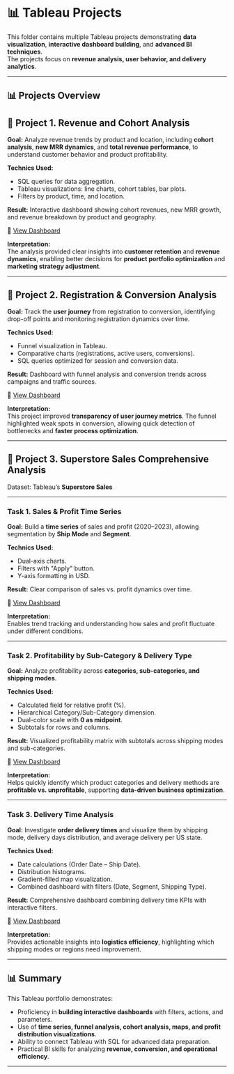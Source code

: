 # 📊 Tableau Projects  

This folder contains multiple Tableau projects demonstrating **data visualization**, **interactive dashboard building**, and **advanced BI techniques**.  
The projects focus on **revenue analysis, user behavior, and delivery analytics**.  

---

## 📊 Projects Overview 

## 🔹 Project 1. Revenue and Cohort Analysis  

**Goal:** Analyze revenue trends by product and location, including **cohort analysis**, **new MRR dynamics**, and **total revenue performance**, to understand customer behavior and product profitability.  

**Technics Used:**  
- SQL queries for data aggregation.  
- Tableau visualizations: line charts, cohort tables, bar plots.  
- Filters by product, time, and location.  

**Result:** Interactive dashboard showing cohort revenues, new MRR growth, and revenue breakdown by product and geography.  

🔗 [View Dashboard](https://tinyurl.com/23aa4j99)  

**Interpretation:**  
The analysis provided clear insights into **customer retention** and **revenue dynamics**, enabling better decisions for **product portfolio optimization** and **marketing strategy adjustment**.  

---

## 🔹 Project 2. Registration & Conversion Analysis  

**Goal:** Track the **user journey** from registration to conversion, identifying drop-off points and monitoring registration dynamics over time.  

**Technics Used:**  
- Funnel visualization in Tableau.  
- Comparative charts (registrations, active users, conversions).  
- SQL queries optimized for session and conversion data.  

**Result:** Dashboard with funnel analysis and conversion trends across campaigns and traffic sources.  

🔗 [View Dashboard](https://tinyurl.com/2bkezdye)  

**Interpretation:**  
This project improved **transparency of user journey metrics**. The funnel highlighted weak spots in conversion, allowing quick detection of bottlenecks and **faster process optimization**.  

---

## 🔹 Project 3. Superstore Sales Comprehensive Analysis  

Dataset: Tableau’s **Superstore Sales**  

---

### Task 1. Sales & Profit Time Series  

**Goal:** Build a **time series** of sales and profit (2020–2023), allowing segmentation by **Ship Mode** and **Segment**.  

**Technics Used:**  
- Dual-axis charts.  
- Filters with "Apply" button.  
- Y-axis formatting in USD.  

**Result:** Clear comparison of sales vs. profit dynamics over time.  

🔗 [View Dashboard](https://public.tableau.com/shared/FQ8MZS5R3?:display_count=n&:origin=viz_share_link)  

**Interpretation:**  
Enables trend tracking and understanding how sales and profit fluctuate under different conditions.  

---

### Task 2. Profitability by Sub-Category & Delivery Type  

**Goal:** Analyze profitability across **categories, sub-categories, and shipping modes**.  

**Technics Used:**  
- Calculated field for relative profit (%).  
- Hierarchical Category/Sub-Category dimension.  
- Dual-color scale with **0 as midpoint**.  
- Subtotals for rows and columns.  

**Result:** Visualized profitability matrix with subtotals across shipping modes and sub-categories.  

🔗 [View Dashboard](https://public.tableau.com/shared/83JG9NHFX?:display_count=n&:origin=viz_share_link)  

**Interpretation:**  
Helps quickly identify which product categories and delivery methods are **profitable vs. unprofitable**, supporting **data-driven business optimization**.  

---

### Task 3. Delivery Time Analysis  

**Goal:** Investigate **order delivery times** and visualize them by shipping mode, delivery days distribution, and average delivery per US state.  

**Technics Used:**  
- Date calculations (Order Date – Ship Date).  
- Distribution histograms.  
- Gradient-filled map visualization.  
- Combined dashboard with filters (Date, Segment, Shipping Type).  

**Result:** Comprehensive dashboard combining delivery time KPIs with interactive filters.  

🔗 [View Dashboard](#)  

**Interpretation:**  
Provides actionable insights into **logistics efficiency**, highlighting which shipping modes or regions need improvement.  

---

## 📊 Summary  

This Tableau portfolio demonstrates:  
- Proficiency in **building interactive dashboards** with filters, actions, and parameters.  
- Use of **time series, funnel analysis, cohort analysis, maps, and profit distribution visualizations**.  
- Ability to connect Tableau with SQL for advanced data preparation.  
- Practical BI skills for analyzing **revenue, conversion, and operational efficiency**.  

---

